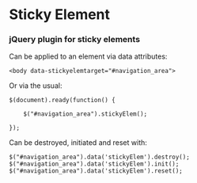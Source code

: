 # Sticky Element

### jQuery plugin for sticky elements

Can be applied to an element via data attributes:

	<body data-stickyelemtarget="#navigation_area">
	
Or via the usual:

	$(document).ready(function() {
		
		$("#navigation_area").stickyElem();
		
	});
	
Can be destroyed, initiated and reset with:

	$("#navigation_area").data('stickyElem').destroy();
	$("#navigation_area").data('stickyElem').init();
	$("#navigation_area").data('stickyElem').reset();